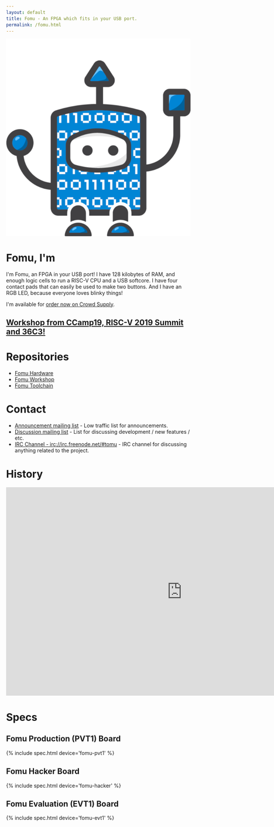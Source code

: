 ```yaml
---
layout: default
title: Fomu - An FPGA which fits in your USB port.
permalink: /fomu.html
---
```


<style>
.container {
  max-width: initial;
}
</style>

![](/img/logos/fomu.png)

# Fomu, I'm

I'm Fomu, an FPGA in your USB port!  I have 128 kilobytes of RAM, and enough logic cells to run a RISC-V CPU and a USB softcore.  I have four contact pads that can easily be used to make two buttons.  And I have an RGB LED, because everyone loves blinky things!

I'm available for [order now on Crowd Supply](https://www.crowdsupply.com/sutajio-kosagi/fomu).

<h2><a href="https://workshop.fomu.im">Workshop from CCamp19, RISC-V 2019 Summit and 36C3!</a></h2>

# Repositories

* [Fomu Hardware](https://github.com/im-tomu/fomu-hardware)
* [Fomu Workshop](https://github.com/im-tomu/fomu-workshop)
* [Fomu Toolchain](https://github.com/im-tomu/fomu-toolchain)

# Contact

* [Announcement mailing list](https://groups.google.com/forum/#!forum/tomu-announce/join) - Low traffic list for announcements.
* [Discussion mailing list](https://groups.google.com/forum/#!forum/tomu-discuss/join) - List for discussing development / new features / etc.
* [IRC Channel - irc://irc.freenode.net/#tomu](https://webchat.freenode.net/?channels=#tomu) - IRC channel for discussing anything related to the project.

# History

<iframe src="https://docs.google.com/presentation/d/e/2PACX-1vRiPeIvvWhA6BX0Q4NYMEbRuZSlhxvM6I2baZi7JBeXF214rE6siQQ5WeH9j40MzGoekYu9JnbAS5CR/embed?start=true&loop=true&delayms=3000" frameborder="0" width="960" height="569" allowfullscreen="true" mozallowfullscreen="true" webkitallowfullscreen="true"></iframe>

# Specs

## Fomu Production (PVT1) Board

{% include spec.html device='fomu-pvt1' %}

## Fomu Hacker Board

{% include spec.html device='fomu-hacker' %}

## Fomu Evaluation (EVT1) Board

{% include spec.html device='fomu-evt1' %}
